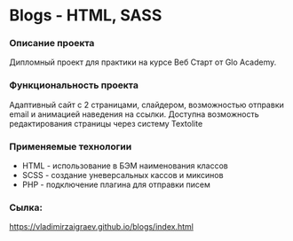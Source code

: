 # Blogs - HTML, SASS

### Описание проекта
Дипломный проект для практики на курсе Веб Старт от Glo Academy. 

### Функциональность проекта
Адаптивный сайт с 2 страницами, слайдером, возможностью отправки email и анимацией наведения на ссылки. 
Доступна возможность редактирования страницы через систему Textolite 

### Применяемые технологии
* HTML - использование в БЭМ наименования классов
* SCSS - создание уневерсальных кассов и миксинов
* PHP - подключение плагина для отправки писем

### Сылка: 
https://vladimirzaigraev.github.io/blogs/index.html
